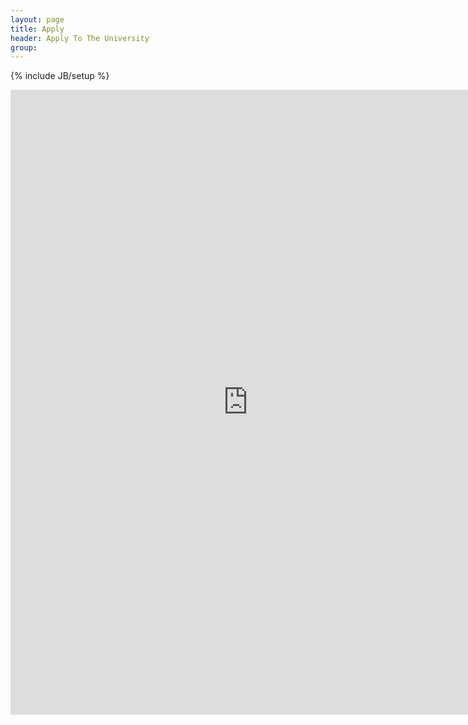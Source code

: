 ```yaml
---
layout: page
title: Apply
header: Apply To The University
group: 
---
```

{% include JB/setup %}

<iframe src="https://docs.google.com/forms/d/e/1FAIpQLSdEyqrkrn7Wd6jKbCYgnOcqI14rOZtdL_FetrIgzcZaQl8TPw/viewform?embedded=true" width="760" height="1000" frameborder="0" marginheight="0" marginwidth="0">Loading...</iframe>

